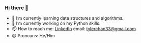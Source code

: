 ### Hi there 👋
- 🌱 I’m currently learning data structures and algorithms.
- 🔭 I’m currently working on my Python skills.
- 📫 How to reach me: [LinkedIn](https://www.linkedin.com/in/tylerchan33/) email: tylerchan33@gmail.com
- 😄 Pronouns: He/Him

<!--
**tylerchan33/tylerchan33** is a ✨ _special_ ✨ repository because its `README.md` (this file) appears on your GitHub profile.

Here are some ideas to get you started:

- 🔭 I’m currently working on ...
- 🌱 I’m currently learning ...
- 👯 I’m looking to collaborate on ...
- 🤔 I’m looking for help with ...
- 💬 Ask me about ...
- 📫 How to reach me: ...
- 😄 Pronouns: ...
- ⚡ Fun fact: ...
-->
